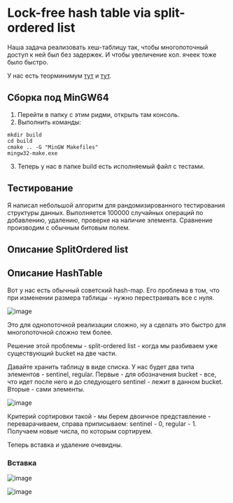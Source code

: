 # Lock-free hash table via split-ordered list

Наша задача реализовать хеш-таблицу так, чтобы многопоточный доступ к ней был без задержек. И чтобы увеличение кол. ячеек тоже было быстро.

У нас есть теорминимум [тут](https://habr.com/ru/post/250383/) и [тут](https://habr.com/ru/post/250523/).

## Сборка под MinGW64

1. Перейти в папку с этим ридми, открыть там консоль.
2. Выполнить команды:
```
mkdir build
cd build
cmake .. -G "MinGW Makefiles"
mingw32-make.exe
```
3. Теперь у нас в папке build есть исполняемый файл с тестами.

## Тестирование

Я написал небольшой алгоритм для рандомизированного тестирования структуры данных.
Выполняется 100000 случайных операций по добавлению, удалению, проверке на наличие элемента.
Сравнение производим с обычным битовым полем.

## Описание SplitOrdered list



## Описание HashTable

Вот у нас есть обычный советский hash-map.
Его проблема в том, что при изменении размера таблицы - нужно перестраивать все с нуля.

![image](https://user-images.githubusercontent.com/25401699/205914735-97cea0cd-0ca1-438e-bf52-9737b659d897.png)

Это для однопоточной реализации сложно, ну а сделать это быстро для многопоточной сложно тем более.

Решение этой проблемы - split-ordered list - когда мы разбиваем уже существующий bucket на две части.

Давайте хранить таблицу в виде списка. У нас будет два типа элементов - sentinel, regular. Первые - для обозначения bucket - все, что идет после него и до следующего
sentinel - лежит в данном bucket. Вторые - сами элементы.

![image](https://user-images.githubusercontent.com/25401699/205920213-d92a0a25-b2c7-4237-8bc2-92c39215b75c.png)

Критерий сортировки такой - мы берем двоичное представление - переварачиваем, справа приписываем: sentinel - 0, regular - 1.
Получаем новые числа, по которым сортируем.

Теперь вставка и удаление очевидны.

### Вставка

![image](https://user-images.githubusercontent.com/25401699/205920772-13f7b91f-2135-4cde-8d3d-0c6b35c0e61d.png)

![image](https://user-images.githubusercontent.com/25401699/205920788-7a09b171-44c5-4928-9239-a31ebf5dbeb6.png)


